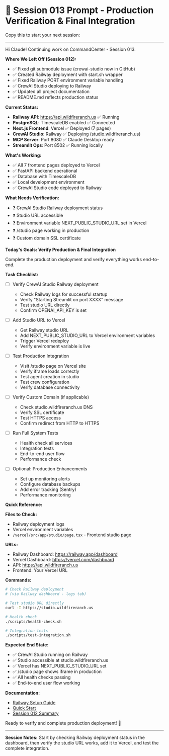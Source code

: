 # 🚀 Session 013 Prompt - Production Verification & Final Integration

Copy this to start your next session:

---

Hi Claude! Continuing work on CommandCenter - Session 013.

**Where We Left Off (Session 012):**
- ✅ Fixed git submodule issue (crewai-studio now in GitHub)
- ✅ Created Railway deployment with start.sh wrapper
- ✅ Fixed Railway PORT environment variable handling
- ✅ CrewAI Studio deploying to Railway
- ✅ Updated all project documentation
- ✅ README.md reflects production status

**Current Status:**
- **Railway API**: https://api.wildfireranch.us ✅ Running
- **PostgreSQL**: TimescaleDB enabled ✅ Connected
- **Next.js Frontend**: Vercel ✅ Deployed (7 pages)
- **CrewAI Studio**: Railway ✅ Deploying (studio.wildfireranch.us)
- **MCP Server**: Port 8080 ✅ Claude Desktop ready
- **Streamlit Ops**: Port 8502 ✅ Running locally

**What's Working:**
- ✅ All 7 frontend pages deployed to Vercel
- ✅ FastAPI backend operational
- ✅ Database with TimescaleDB
- ✅ Local development environment
- ✅ CrewAI Studio code deployed to Railway

**What Needs Verification:**
- ❓ CrewAI Studio Railway deployment status
- ❓ Studio URL accessible
- ❓ Environment variable NEXT_PUBLIC_STUDIO_URL set in Vercel
- ❓ /studio page working in production
- ❓ Custom domain SSL certificate

**Today's Goals: Verify Production & Final Integration**

Complete the production deployment and verify everything works end-to-end.

**Task Checklist:**

- [ ] Verify CrewAI Studio Railway deployment
  - Check Railway logs for successful startup
  - Verify "Starting Streamlit on port XXXX" message
  - Test studio URL directly
  - Confirm OPENAI_API_KEY is set

- [ ] Add Studio URL to Vercel
  - Get Railway studio URL
  - Add NEXT_PUBLIC_STUDIO_URL to Vercel environment variables
  - Trigger Vercel redeploy
  - Verify environment variable is live

- [ ] Test Production Integration
  - Visit /studio page on Vercel site
  - Verify iframe loads correctly
  - Test agent creation in studio
  - Test crew configuration
  - Verify database connectivity

- [ ] Verify Custom Domain (if applicable)
  - Check studio.wildfireranch.us DNS
  - Verify SSL certificate
  - Test HTTPS access
  - Confirm redirect from HTTP to HTTPS

- [ ] Run Full System Tests
  - Health check all services
  - Integration tests
  - End-to-end user flow
  - Performance check

- [ ] Optional: Production Enhancements
  - Set up monitoring alerts
  - Configure database backups
  - Add error tracking (Sentry)
  - Performance monitoring

**Quick Reference:**

**Files to Check:**
- Railway deployment logs
- Vercel environment variables
- `/vercel/src/app/studio/page.tsx` - Frontend studio page

**URLs:**
- Railway Dashboard: https://railway.app/dashboard
- Vercel Dashboard: https://vercel.com/dashboard
- API: https://api.wildfireranch.us
- Frontend: Your Vercel URL

**Commands:**
```bash
# Check Railway deployment
# (via Railway dashboard - logs tab)

# Test studio URL directly
curl -I https://studio.wildfireranch.us

# Health check
./scripts/health-check.sh

# Integration tests
./scripts/test-integration.sh
```

**Expected End State:**
- ✅ CrewAI Studio running on Railway
- ✅ Studio accessible at studio.wildfireranch.us
- ✅ Vercel has NEXT_PUBLIC_STUDIO_URL set
- ✅ /studio page shows iframe in production
- ✅ All health checks passing
- ✅ End-to-end user flow working

**Documentation:**
- [Railway Setup Guide](../../crewai-studio/RAILWAY_SETUP.md)
- [Quick Start](../../QUICK_START.md)
- [Session 012 Summary](SESSION_012_SUMMARY.md)

Ready to verify and complete production deployment! 🚀

---

**Session Notes:**
Start by checking Railway deployment status in the dashboard, then verify the studio URL works, add it to Vercel, and test the complete integration.
